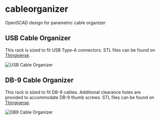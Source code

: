 cableorganizer
==============

OpenSCAD design for parametric cable organizer

USB Cable Organizer
-------------------

This rack is sized to fit USB Type-A connectors.
STL files can be found on [Thingiverse](http://www.thingiverse.com/thing:23647).

![USB Cable Organizer](cableorganizer/raw/master/cableorganizer-usb.png "USB Cable Organizer")

DB-9 Cable Organizer
----------------------

This rack is sized to fit DB-9 cables.  Additional clearance
holes are provided to accommodate DB-9 thumb screws.
STL files can be found on [Thingiverse](http://www.thingiverse.com/thing:26037).

![DB9 Cable Organizer](cableorganizer/raw/master/cableorganizer-db9.png "DB9 Cable Organizer")
